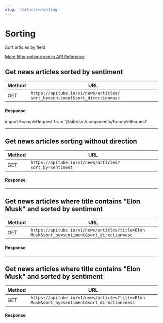 ```yaml
---
slug: '/articles/sorting'
---
```


# Sorting

Sort articles by field

[More filter options see in API Reference](/api-reference/articles)

## Get news articles sorted by sentiment

| Method | URL                                                                        |
|--------|----------------------------------------------------------------------------|
| GET    | `https://apitube.io/v1/news/articles?sort_by=sentiment&sort_direction=asc` |

#### Response
import ExampleRequest from '@site/src/components/ExampleRequest'

<ExampleRequest url="https://apitube.io/v1/news/articles?limit=2"></ExampleRequest>

---

## Get news articles sorting without direction

| Method | URL                                                     |
|--------|---------------------------------------------------------|
| GET    | `https://apitube.io/v1/news/articles?sort_by=sentiment` |

#### Response
<ExampleRequest url="https://apitube.io/v1/news/articles?limit=2"></ExampleRequest>

---

## Get news articles where title contains "Elon Musk" and sorted by sentiment

| Method | URL                                                                                        |
|--------|--------------------------------------------------------------------------------------------|
| GET    | `https://apitube.io/v1/news/articles?title=Elon Musk&sort_by=sentiment&sort_direction=asc` |

#### Response

<ExampleRequest url="https://apitube.io/v1/news/articles?limit=2&title=Elon Musk&sort_by=sentiment&sort_direction=asc"></ExampleRequest>

---

## Get news articles where title contains "Elon Musk" and sorted by sentiment

| Method | URL                                                                                         |
|--------|---------------------------------------------------------------------------------------------|
| GET    | `https://apitube.io/v1/news/articles?title=Elon Musk&sort_by=sentiment&sort_direction=desc` |

#### Response

<ExampleRequest url="https://apitube.io/v1/news/articles?limit=2&title=Elon Musk&sort_by=sentiment&sort_direction=desc"></ExampleRequest>
